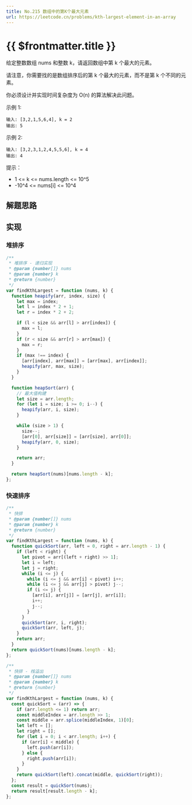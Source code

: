 ```yaml
---
title: No.215 数组中的第K个最大元素
url: https://leetcode.cn/problems/kth-largest-element-in-an-array
---
```


# <a class='!no-underline' :href="$frontmatter.url" target="_blank">{{ $frontmatter.title }}</a>

给定整数数组 nums 和整数 k，请返回数组中第 k 个最大的元素。

请注意，你需要找的是数组排序后的第 k 个最大的元素，而不是第 k 个不同的元素。

你必须设计并实现时间复杂度为 O(n) 的算法解决此问题。

示例 1:

```text
输入: [3,2,1,5,6,4], k = 2
输出: 5
```

示例 2:

```text
输入: [3,2,3,1,2,4,5,5,6], k = 4
输出: 4
```

提示：

- 1 <= k <= nums.length <= 10^5
- -10^4 <= nums\[i\] <= 10^4

## 解题思路

## 实现

### 堆排序

```js
/**
 * 堆排序 - 递归实现
 * @param {number[]} nums
 * @param {number} k
 * @return {number}
 */
var findKthLargest = function (nums, k) {
  function heapify(arr, index, size) {
    let max = index;
    let l = index * 2 + 1;
    let r = index * 2 + 2;

    if (l < size && arr[l] > arr[index]) {
      max = l;
    }
    if (r < size && arr[r] > arr[max]) {
      max = r;
    }
    if (max !== index) {
      [arr[index], arr[max]] = [arr[max], arr[index]];
      heapify(arr, max, size);
    }
  }

  function heapSort(arr) {
    // 最大值构建
    let size = arr.length;
    for (let i = size; i >= 0; i--) {
      heapify(arr, i, size);
    }

    while (size > 1) {
      size--;
      [arr[0], arr[size]] = [arr[size], arr[0]];
      heapify(arr, 0, size);
    }

    return arr;
  }

  return heapSort(nums)[nums.length - k];
};
```

### 快速排序

```js
/**
 * 快排
 * @param {number[]} nums
 * @param {number} k
 * @return {number}
 */
var findKthLargest = function (nums, k) {
  function quickSort(arr, left = 0, right = arr.length - 1) {
    if (left < right) {
      let pivot = arr[(left + right) >> 1];
      let i = left;
      let j = right;
      while (i <= j) {
        while (i <= j && arr[i] < pivot) i++;
        while (i <= j && arr[j] > pivot) j--;
        if (i <= j) {
          [arr[i], arr[j]] = [arr[j], arr[i]];
          i++;
          j--;
        }
      }
      quickSort(arr, i, right);
      quickSort(arr, left, j);
    }
    return arr;
  }
  return quickSort(nums)[nums.length - k];
};
```

```js
/**
 * 快排 - 栈溢出
 * @param {number[]} nums
 * @param {number} k
 * @return {number}
 */
var findKthLargest = function (nums, k) {
  const quickSort = (arr) => {
    if (arr.length <= 1) return arr;
    const middleIndex = arr.length >> 1;
    const middle = arr.splice(middleIndex, 1)[0];
    let left = [];
    let right = [];
    for (let i = 0; i < arr.length; i++) {
      if (arr[i] < middle) {
        left.push(arr[i]);
      } else {
        right.push(arr[i]);
      }
    }
    return quickSort(left).concat(middle, quickSort(right));
  };
  const result = quickSort(nums);
  return result[result.length - k];
};
```
